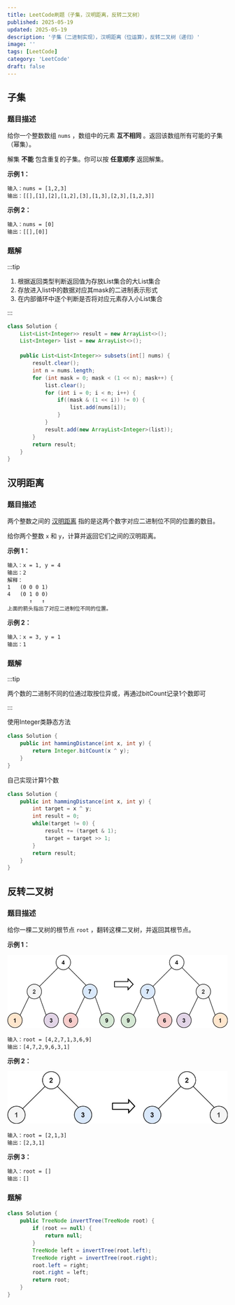 ```yaml
---
title: LeetCode刷题（子集，汉明距离，反转二叉树）
published: 2025-05-19
updated: 2025-05-19
description: '子集（二进制实现），汉明距离（位运算），反转二叉树（递归）'
image: ''
tags: [LeetCode]
category: 'LeetCode'
draft: false 
---
```


## 子集

### 题目描述

给你一个整数数组 `nums` ，数组中的元素 **互不相同** 。返回该数组所有可能的子集（幂集）。

解集 **不能** 包含重复的子集。你可以按 **任意顺序** 返回解集。

**示例 1：**

```
输入：nums = [1,2,3]
输出：[[],[1],[2],[1,2],[3],[1,3],[2,3],[1,2,3]]
```

**示例 2：**

```
输入：nums = [0]
输出：[[],[0]]
```



### 题解

:::tip

1. 根据返回类型判断返回值为存放List集合的大List集合
2. 存放进入list中的数据对应其mask的二进制表示形式
3. 在内部循环中逐个判断是否将对应元素存入小List集合

:::

```java
class Solution {
    List<List<Integer>> result = new ArrayList<>();
    List<Integer> list = new ArrayList<>();

    public List<List<Integer>> subsets(int[] nums) {
        result.clear();
        int n = nums.length;
        for (int mask = 0; mask < (1 << n); mask++) {
            list.clear();
            for (int i = 0; i < n; i++) {
                if((mask & (1 << i)) != 0) {
                    list.add(nums[i]);
                }
            }
            result.add(new ArrayList<Integer>(list));
        }
        return result;
    }
}
```



## 汉明距离

### 题目描述

两个整数之间的 [汉明距离](https://baike.baidu.com/item/汉明距离) 指的是这两个数字对应二进制位不同的位置的数目。

给你两个整数 `x` 和 `y`，计算并返回它们之间的汉明距离。

**示例 1：**

```
输入：x = 1, y = 4
输出：2
解释：
1   (0 0 0 1)
4   (0 1 0 0)
       ↑   ↑
上面的箭头指出了对应二进制位不同的位置。
```

**示例 2：**

```
输入：x = 3, y = 1
输出：1
```



### 题解

:::tip

​	两个数的二进制不同的位通过取按位异或，再通过bitCount记录1个数即可

:::

使用Integer类静态方法

```java
class Solution {
    public int hammingDistance(int x, int y) {
        return Integer.bitCount(x ^ y);
    }
}
```

自己实现计算1个数

```java
class Solution {
    public int hammingDistance(int x, int y) {
        int target = x ^ y;
        int result = 0;
        while(target != 0) {
            result += (target & 1);
            target = target >> 1;
        }
        return result;
    }
}
```



## 反转二叉树

### 题目描述

给你一棵二叉树的根节点 `root` ，翻转这棵二叉树，并返回其根节点。

 

**示例 1：**

![157](../images/157.jpg)

```
输入：root = [4,2,7,1,3,6,9]
输出：[4,7,2,9,6,3,1]
```

**示例 2：**

![158](../images/158.jpg)

```
输入：root = [2,1,3]
输出：[2,3,1]
```

**示例 3：**

```
输入：root = []
输出：[]
```



### 题解

```java
class Solution {
    public TreeNode invertTree(TreeNode root) {
        if (root == null) {
            return null;
        }
        TreeNode left = invertTree(root.left);
        TreeNode right = invertTree(root.right);
        root.left = right;
        root.right = left;
        return root;
    }
}
```

